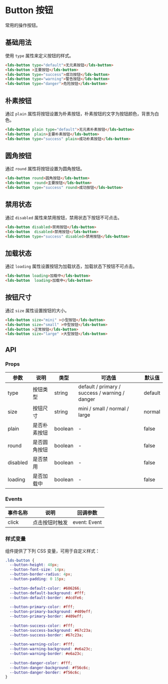 <frame />

# Button 按钮

常用的操作按钮。

## 基础用法

使用 `type` 属性来定义按钮的样式。

```html
<lds-button type="default">无元素按钮</lds-button>
<lds-button >主要按钮</lds-button>
<lds-button type="success">成功按钮</lds-button>
<lds-button type="warning">警告按钮</lds-button>
<lds-button type="danger">危险按钮</lds-button>
```

## 朴素按钮

通过 `plain` 属性将按钮设置为朴素按钮，朴素按钮的文字为按钮颜色，背景为白色。

```html
<lds-button plain type="default">无元素朴素按钮</lds-button>
<lds-button  plain>主要朴素按钮</lds-button>
<lds-button type="success" plain>成功朴素按钮</lds-button>
```

## 圆角按钮

通过 `round` 属性将按钮设置为圆角按钮。

```html
<lds-button round>圆角按钮</lds-button>
<lds-button  round>主要按钮</lds-button>
<lds-button type="success" round>成功按钮</lds-button>
```

## 禁用状态

通过 `disabled` 属性来禁用按钮，禁用状态下按钮不可点击。

```html
<lds-button disabled>禁用按钮</lds-button>
<lds-button  disabled>禁用按钮</lds-button>
<lds-button type="success" disabled>禁用按钮</lds-button>
```

## 加载状态

通过 `loading` 属性设置按钮为加载状态，加载状态下按钮不可点击。

```html
<lds-button loading>加载中</lds-button>
<lds-button  loading>加载中</lds-button>
```

## 按钮尺寸

通过 `size` 属性设置按钮的大小。

```html
<lds-button size="mini" >小型按钮</lds-button>
<lds-button size="small" >中型按钮</lds-button>
<lds-button >正常按钮</lds-button>
<lds-button size="large" >大型按钮</lds-button>
```

## API

### Props

| 参数 | 说明 | 类型 | 可选值 | 默认值 |
|------|------|------|------|------|
| type | 按钮类型 | string | default / primary / success / warning / danger | default |
| size | 按钮尺寸 | string | mini / small / normal / large | normal |
| plain | 是否朴素按钮 | boolean | - | false |
| round | 是否圆角按钮 | boolean | - | false |
| disabled | 是否禁用 | boolean | - | false |
| loading | 是否加载中 | boolean | - | false |

### Events

| 事件名称 | 说明 | 回调参数 |
|---------|------|---------|
| click | 点击按钮时触发 | event: Event |

### 样式变量

组件提供了下列 CSS 变量，可用于自定义样式：

```css
.lds-button {
  --button-height: 40px;
  --button-font-size: 14px;
  --button-border-radius: 4px;
  --button-padding: 0 15px;
  
  --button-default-color: #606266;
  --button-default-background: #fff;
  --button-default-border: #dcdfe6;
  
  --button-primary-color: #fff;
  --button-primary-background: #409eff;
  --button-primary-border: #409eff;
  
  --button-success-color: #fff;
  --button-success-background: #67c23a;
  --button-success-border: #67c23a;
  
  --button-warning-color: #fff;
  --button-warning-background: #e6a23c;
  --button-warning-border: #e6a23c;
  
  --button-danger-color: #fff;
  --button-danger-background: #f56c6c;
  --button-danger-border: #f56c6c;
}
```
